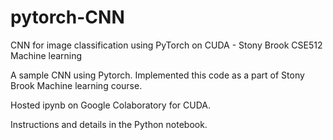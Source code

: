 # pytorch-CNN
CNN for image classification using PyTorch on CUDA - Stony Brook CSE512 Machine learning

A sample CNN using Pytorch. Implemented this code as a part of Stony Brook Machine learning course.

Hosted ipynb on Google Colaboratory for CUDA.

Instructions and details in the Python notebook.
